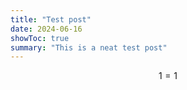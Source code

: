 ```yaml
---
title: "Test post"
date: 2024-06-16
showToc: true
summary: "This is a neat test post"
---
```


$$1 = 1$$